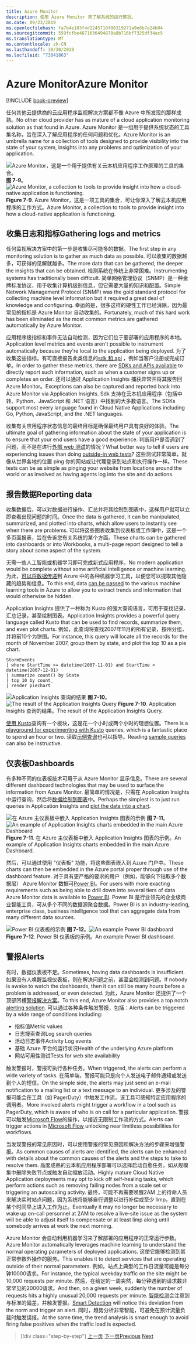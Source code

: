 ```yaml
---
title: Azure Monitor
description: 使用 Azure Monitor 来了解系统的运行情况。
ms.date: 09/23/2019
ms.openlocfilehash: fa7b4e103f4d1245710f88319271a9e8b7a24b04
ms.sourcegitcommit: 559fcfbe4871636494870a8b716bf7325df34ac5
ms.translationtype: MT
ms.contentlocale: zh-CN
ms.lasthandoff: 10/30/2019
ms.locfileid: "73841863"
---
```

# <a name="azure-monitor"></a><span data-ttu-id="e9c22-103">Azure Monitor</span><span class="sxs-lookup"><span data-stu-id="e9c22-103">Azure Monitor</span></span>

[!INCLUDE [book-preview](../../../includes/book-preview.md)]

<span data-ttu-id="e9c22-104">任何其他云提供商的云应用程序监视解决方案都不像 Azure 中所发现的那样成熟。</span><span class="sxs-lookup"><span data-stu-id="e9c22-104">No other cloud provider has as mature of a cloud application monitoring solution as that found in Azure.</span></span> <span data-ttu-id="e9c22-105">Azure Monitor 是一组用于提供系统状态的工具集名称，旨在深入了解应用程序的任何问题和优化。</span><span class="sxs-lookup"><span data-stu-id="e9c22-105">Azure Monitor is an umbrella name for a collection of tools designed to provide visibility into the state of your system, insights into any problems and optimization of your application.</span></span>

<span data-ttu-id="e9c22-106">![Azure Monitor，这是一个用于提供有关云本机应用程序工作原理的工具的集合。](./media/azure-monitor.png)
**图 7-9**。</span><span class="sxs-lookup"><span data-stu-id="e9c22-106">![Azure Monitor, a collection to tools to provide insight into how a cloud-native application is functioning.](./media/azure-monitor.png)
**Figure 7-9**.</span></span> <span data-ttu-id="e9c22-107">Azure Monitor，这是一项工具的集合，可让你深入了解云本机应用程序的工作方式。</span><span class="sxs-lookup"><span data-stu-id="e9c22-107">Azure Monitor, a collection to tools to provide insight into how a cloud-native application is functioning.</span></span>

## <a name="gathering-logs-and-metrics"></a><span data-ttu-id="e9c22-108">收集日志和指标</span><span class="sxs-lookup"><span data-stu-id="e9c22-108">Gathering logs and metrics</span></span>

<span data-ttu-id="e9c22-109">任何监视解决方案中的第一步是收集尽可能多的数据。</span><span class="sxs-lookup"><span data-stu-id="e9c22-109">The first step in any monitoring solution is to gather as much data as possible.</span></span> <span data-ttu-id="e9c22-110">可以收集的数据越多，可获得的见解就越多。</span><span class="sxs-lookup"><span data-stu-id="e9c22-110">The more data that can be gathered, the deeper the insights that can be obtained.</span></span> <span data-ttu-id="e9c22-111">检测系统在传统上非常困难。</span><span class="sxs-lookup"><span data-stu-id="e9c22-111">Instrumenting systems has traditionally been difficult.</span></span> <span data-ttu-id="e9c22-112">简单网络管理协议（SNMP）是一种金牌标准协议，用于收集计算机级别信息，但它需要大量的知识和配置。</span><span class="sxs-lookup"><span data-stu-id="e9c22-112">Simple Network Management Protocol (SNMP) was the gold standard protocol for collecting machine level information but it required a great deal of knowledge and configuring.</span></span> <span data-ttu-id="e9c22-113">幸运的是，很多这样的硬性工作已经消除，因为最常见的指标是 Azure Monitor 自动收集的。</span><span class="sxs-lookup"><span data-stu-id="e9c22-113">Fortunately, much of this hard work has been eliminated as the most common metrics are gathered automatically by Azure Monitor.</span></span>

<span data-ttu-id="e9c22-114">应用程序级指标和事件无法自动检测，因为它们位于要部署的应用程序的本地。</span><span class="sxs-lookup"><span data-stu-id="e9c22-114">Application level metrics and events aren't possible to instrument automatically because they're local to the application being deployed.</span></span> <span data-ttu-id="e9c22-115">为了收集这些指标，有可直接报告此类信息的[sdk 和 api](https://docs.microsoft.com/azure/azure-monitor/app/api-custom-events-metrics) ，例如当客户注册或完成订单。</span><span class="sxs-lookup"><span data-stu-id="e9c22-115">In order to gather these metrics, there are [SDKs and APIs available](https://docs.microsoft.com/azure/azure-monitor/app/api-custom-events-metrics) to directly report such information, such as when a customer signs up or completes an order.</span></span> <span data-ttu-id="e9c22-116">还可以通过 Application Insights 捕获异常并将其报告回 Azure Monitor。</span><span class="sxs-lookup"><span data-stu-id="e9c22-116">Exceptions can also be captured and reported back into Azure Monitor via Application Insights.</span></span> <span data-ttu-id="e9c22-117">Sdk 支持在云本机应用程序（包括中转、Python、JavaScript 和 .NET 语言）中找到的大多数语言。</span><span class="sxs-lookup"><span data-stu-id="e9c22-117">The SDKs support most every language found in Cloud Native Applications including Go, Python, JavaScript, and the .NET languages.</span></span>

<span data-ttu-id="e9c22-118">收集有关应用程序状态信息的最终目标是确保最终用户具有良好的体验。</span><span class="sxs-lookup"><span data-stu-id="e9c22-118">The ultimate goal of gathering information about the state of your application is to ensure that your end users have a good experience.</span></span> <span data-ttu-id="e9c22-119">判断用户是否遇到了问题，而不是在进行[外部 web 测试](https://docs.microsoft.com/azure/azure-monitor/app/monitor-web-app-availability)的情况？</span><span class="sxs-lookup"><span data-stu-id="e9c22-119">What better way to tell if users are experiencing issues than doing [outside-in web tests](https://docs.microsoft.com/azure/azure-monitor/app/monitor-web-app-availability)?</span></span> <span data-ttu-id="e9c22-120">这些测试非常简单，就像从世界各地的位置 ping 你的网站或让代理登录到站点和执行操作一样。</span><span class="sxs-lookup"><span data-stu-id="e9c22-120">These tests can be as simple as pinging your website from locations around the world or as involved as having agents log into the site and do actions.</span></span>

## <a name="reporting-data"></a><span data-ttu-id="e9c22-121">报告数据</span><span class="sxs-lookup"><span data-stu-id="e9c22-121">Reporting data</span></span>

<span data-ttu-id="e9c22-122">收集数据后，可以对数据进行操作、汇总并将其绘制到图表中，这样用户就可以立即查看出现问题的时间。</span><span class="sxs-lookup"><span data-stu-id="e9c22-122">Once the data is gathered, it can be manipulated, summarized, and plotted into charts, which allow users to instantly see when there are problems.</span></span> <span data-ttu-id="e9c22-123">可以将这些图表收集到仪表板或工作簿中，这是一个多页面报表，旨在告诉您有关系统的某个方面。</span><span class="sxs-lookup"><span data-stu-id="e9c22-123">These charts can be gathered into dashboards or into Workbooks, a multi-page report designed to tell a story about some aspect of the system.</span></span>

<span data-ttu-id="e9c22-124">无需一些人工智能或机器学习即可完成新式应用程序。</span><span class="sxs-lookup"><span data-stu-id="e9c22-124">No modern application would be complete without some artificial intelligence or machine learning.</span></span> <span data-ttu-id="e9c22-125">为此，[可以将数据传递](https://www.youtube.com/watch?v=Cuza-I1g9tw)到 Azure 中的各种机器学习工具，以便您可以提取其他隐藏的趋势和信息。</span><span class="sxs-lookup"><span data-stu-id="e9c22-125">To this end, data [can be passed](https://www.youtube.com/watch?v=Cuza-I1g9tw) to the various machine learning tools in Azure to allow you to extract trends and information that would otherwise be hidden.</span></span>

<span data-ttu-id="e9c22-126">Application Insights 提供了一种称为 Kusto 的强大查询语言，可用于查找记录、汇总记录，甚至绘制图表。</span><span class="sxs-lookup"><span data-stu-id="e9c22-126">Application Insights provides a powerful query language called Kusto that can be used to find records, summarize them, and even plot charts.</span></span> <span data-ttu-id="e9c22-127">例如，此查询将查找2007年11月的所有记录，按州分组，并将前10个为饼图。</span><span class="sxs-lookup"><span data-stu-id="e9c22-127">For instance, this query will locate all the records for the month of November 2007, group them by state, and plot the top 10 as a pie chart.</span></span>

```
StormEvents
| where StartTime >= datetime(2007-11-01) and StartTime < datetime(2007-12-01)
| summarize count() by State
| top 10 by count_
| render piechart
```

<span data-ttu-id="e9c22-128">![Application Insights 查询的结果](./media/azure-monitor.png)
**图 7-10**。</span><span class="sxs-lookup"><span data-stu-id="e9c22-128">![The result of the Application Insights Query](./media/azure-monitor.png)
**Figure 7-10**.</span></span> <span data-ttu-id="e9c22-129">Application Insights 查询的结果。</span><span class="sxs-lookup"><span data-stu-id="e9c22-129">The result of the Application Insights Query.</span></span>

<span data-ttu-id="e9c22-130">[使用 Kusto](https://dataexplorer.azure.com/clusters/help/databases/Samples)查询有一个板块，这是花一个小时或两个小时的理想位置。</span><span class="sxs-lookup"><span data-stu-id="e9c22-130">There is a [playground for experimenting with Kusto](https://dataexplorer.azure.com/clusters/help/databases/Samples) queries, which is a fantastic place to spend an hour or two.</span></span> <span data-ttu-id="e9c22-131">读取[示例查询](https://docs.microsoft.com/azure/kusto/query/samples)也可以指导。</span><span class="sxs-lookup"><span data-stu-id="e9c22-131">Reading [sample queries](https://docs.microsoft.com/azure/kusto/query/samples) can also be instructive.</span></span>

## <a name="dashboards"></a><span data-ttu-id="e9c22-132">仪表板</span><span class="sxs-lookup"><span data-stu-id="e9c22-132">Dashboards</span></span>

<span data-ttu-id="e9c22-133">有多种不同的仪表板技术可用于从 Azure Monitor 显示信息。</span><span class="sxs-lookup"><span data-stu-id="e9c22-133">There are several different dashboard technologies that may be used to surface the information from Azure Monitor.</span></span> <span data-ttu-id="e9c22-134">最简单的情况是，只需在 Application Insights 中运行查询，然后将[数据绘制到图表](https://docs.microsoft.com/azure/azure-monitor/learn/tutorial-app-dashboards)中。</span><span class="sxs-lookup"><span data-stu-id="e9c22-134">Perhaps the simplest is to just run queries in Application Insights and [plot the data into a chart](https://docs.microsoft.com/azure/azure-monitor/learn/tutorial-app-dashboards).</span></span>

<span data-ttu-id="e9c22-135">![在 Azure 主仪表板中嵌入 Application Insights 图表的示例](./media/azure-monitor.png)
**图 7-11**。</span><span class="sxs-lookup"><span data-stu-id="e9c22-135">![An example of Application Insights charts embedded in the main Azure Dashboard](./media/azure-monitor.png)
**Figure 7-11**.</span></span> <span data-ttu-id="e9c22-136">在 Azure 主仪表板中嵌入 Application Insights 图表的示例。</span><span class="sxs-lookup"><span data-stu-id="e9c22-136">An example of Application Insights charts embedded in the main Azure Dashboard.</span></span>

<span data-ttu-id="e9c22-137">然后，可以通过使用 "仪表板" 功能，将这些图表嵌入到 Azure 门户中。</span><span class="sxs-lookup"><span data-stu-id="e9c22-137">These charts can then be embedded in the Azure portal proper through use of the dashboard feature.</span></span> <span data-ttu-id="e9c22-138">对于具有更严格的要求的用户（例如，能够向下钻取多个数据层） Azure Monitor 数据可[Power BI](https://powerbi.microsoft.com/)。</span><span class="sxs-lookup"><span data-stu-id="e9c22-138">For users with more exacting requirements such as being able to drill down into several tiers of data Azure Monitor data is available to [Power BI](https://powerbi.microsoft.com/).</span></span> <span data-ttu-id="e9c22-139">Power BI 是行业领先的企业级商业智能工具，可从多个不同的数据源聚合数据。</span><span class="sxs-lookup"><span data-stu-id="e9c22-139">Power BI is an industry-leading, enterprise class, business intelligence tool that can aggregate data from many different data sources.</span></span>

<span data-ttu-id="e9c22-140">![Power BI 仪表板的示例](./media/azure-monitor.png)
**图 7-12**。</span><span class="sxs-lookup"><span data-stu-id="e9c22-140">![An example Power BI dashboard](./media/azure-monitor.png)
**Figure 7-12**.</span></span> <span data-ttu-id="e9c22-141">Power BI 仪表板的示例。</span><span class="sxs-lookup"><span data-stu-id="e9c22-141">An example Power BI dashboard.</span></span>

## <a name="alerts"></a><span data-ttu-id="e9c22-142">警报</span><span class="sxs-lookup"><span data-stu-id="e9c22-142">Alerts</span></span>

<span data-ttu-id="e9c22-143">有时，数据仪表板不足。</span><span class="sxs-lookup"><span data-stu-id="e9c22-143">Sometimes, having data dashboards is insufficient.</span></span> <span data-ttu-id="e9c22-144">如果没有人唤醒监视仪表板，则在解决问题之前，甚至会检测到问题。</span><span class="sxs-lookup"><span data-stu-id="e9c22-144">If nobody is awake to watch the dashboards, then it can still be many hours before a problem is addressed, or even detected.</span></span> <span data-ttu-id="e9c22-145">为此，Azure Monitor 还提供了一个顶部凹槽[警报解决方案](https://docs.microsoft.com/azure/azure-monitor/platform/alerts-overview)。</span><span class="sxs-lookup"><span data-stu-id="e9c22-145">To this end, Azure Monitor also provides a top notch [alerting solution](https://docs.microsoft.com/azure/azure-monitor/platform/alerts-overview).</span></span> <span data-ttu-id="e9c22-146">可以通过各种条件触发警报，包括：</span><span class="sxs-lookup"><span data-stu-id="e9c22-146">Alerts can be triggered by a wide range of conditions including:</span></span>

- <span data-ttu-id="e9c22-147">指标值</span><span class="sxs-lookup"><span data-stu-id="e9c22-147">Metric values</span></span>
- <span data-ttu-id="e9c22-148">日志搜索查询</span><span class="sxs-lookup"><span data-stu-id="e9c22-148">Log search queries</span></span>
- <span data-ttu-id="e9c22-149">活动日志事件</span><span class="sxs-lookup"><span data-stu-id="e9c22-149">Activity Log events</span></span>
- <span data-ttu-id="e9c22-150">基础 Azure 平台的运行状况</span><span class="sxs-lookup"><span data-stu-id="e9c22-150">Health of the underlying Azure platform</span></span>
- <span data-ttu-id="e9c22-151">网站可用性测试</span><span class="sxs-lookup"><span data-stu-id="e9c22-151">Tests for web site availability</span></span>

<span data-ttu-id="e9c22-152">触发警报时，警报可执行各种任务。</span><span class="sxs-lookup"><span data-stu-id="e9c22-152">When triggered, the alerts can perform a wide variety of tasks.</span></span> <span data-ttu-id="e9c22-153">在简单端，警报可能只是向个人发送电子邮件通知或发送到个人的短信。</span><span class="sxs-lookup"><span data-stu-id="e9c22-153">On the simple side, the alerts may just send an e-mail notification to a mailing list or a text message to an individual.</span></span> <span data-ttu-id="e9c22-154">更多涉及的警报可能会在工具（如 PagerDuty）中触发工作流，该工具可感知特定应用程序的调用者。</span><span class="sxs-lookup"><span data-stu-id="e9c22-154">More involved alerts might trigger a workflow in a tool such as PagerDuty, which is aware of who is on call for a particular application.</span></span> <span data-ttu-id="e9c22-155">警报可以触发[Microsoft Flow](https://flow.microsoft.com/)的操作，以接近无限制工作流的方式。</span><span class="sxs-lookup"><span data-stu-id="e9c22-155">Alerts can trigger actions in [Microsoft Flow](https://flow.microsoft.com/) unlocking near limitless possibilities for workflows.</span></span>

<span data-ttu-id="e9c22-156">当发现警报的常见原因时，可以使用警报的常见原因和解决方法的步骤来增强警报。</span><span class="sxs-lookup"><span data-stu-id="e9c22-156">As common causes of alerts are identified, the alerts can be enhanced with details about the common causes of the alerts and the steps to take to resolve them.</span></span> <span data-ttu-id="e9c22-157">高度成熟的云本机应用程序部署可以选择启动自愈任务，如从规模集中删除失败节点或触发自动缩放活动。</span><span class="sxs-lookup"><span data-stu-id="e9c22-157">Highly mature Cloud Native Application deployments may opt to kick off self-healing tasks, which perform actions such as removing failing nodes from a scale set or triggering an autoscaling activity.</span></span> <span data-ttu-id="e9c22-158">最终，可能不再需要唤醒2AM 上的待命人员来解决实时站点问题，因为系统将能够自行调整以进行补偿或至少 limp，直到在某个时间早上进入工作为止。</span><span class="sxs-lookup"><span data-stu-id="e9c22-158">Eventually it may no longer be necessary to wake up on-call personnel at 2AM to resolve a live-site issue as the system will be able to adjust itself to compensate or at least limp along until somebody arrives at work the next morning.</span></span>

<span data-ttu-id="e9c22-159">Azure Monitor 会自动利用机器学习来了解部署的应用程序的正常运行参数。</span><span class="sxs-lookup"><span data-stu-id="e9c22-159">Azure Monitor automatically leverages machine learning to understand the normal operating parameters of deployed applications.</span></span> <span data-ttu-id="e9c22-160">这使它能够检测到其正常参数外操作的服务。</span><span class="sxs-lookup"><span data-stu-id="e9c22-160">This enables it to detect services that are operating outside of their normal parameters.</span></span> <span data-ttu-id="e9c22-161">例如，站点上典型的工作日流量可能是每分钟10000请求。</span><span class="sxs-lookup"><span data-stu-id="e9c22-161">For instance, the typical weekday traffic on the site might be 10,000 requests per minute.</span></span> <span data-ttu-id="e9c22-162">然后，在给定的一周突然，每分钟遇到的请求数非常罕见的20000请求。</span><span class="sxs-lookup"><span data-stu-id="e9c22-162">And then, on a given week, suddenly the number of requests hits a highly unusual 20,000 requests per minute.</span></span> <span data-ttu-id="e9c22-163">[智能检测](https://docs.microsoft.com/azure/azure-monitor/app/proactive-diagnostics)会注意到与标准的偏差，并触发警报。</span><span class="sxs-lookup"><span data-stu-id="e9c22-163">[Smart Detection](https://docs.microsoft.com/azure/azure-monitor/app/proactive-diagnostics) will notice this deviation from the norm and trigger an alert.</span></span> <span data-ttu-id="e9c22-164">同时，趋势分析非常智能，可避免在预计流量负载时触发误报。</span><span class="sxs-lookup"><span data-stu-id="e9c22-164">At the same time, the trend analysis is smart enough to avoid firing false positives when the traffic load is expected.</span></span>

>[!div class="step-by-step"]
><span data-ttu-id="e9c22-165">[上一页](monitoring-azure-kubernetes.md)
>[下一页](identity.md)</span><span class="sxs-lookup"><span data-stu-id="e9c22-165">[Previous](monitoring-azure-kubernetes.md)
[Next](identity.md)</span></span>
